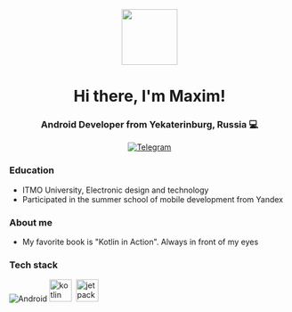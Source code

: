 <div id="header" align="center">
  <img src="https://media.giphy.com/media/v1.Y2lkPTc5MGI3NjExZzJuM3Z0NDV3bjY5bHNhd2dsZ2xhNGhpY20xdzB4MGlleGJrdjhobSZlcD12MV9pbnRlcm5hbF9naWZfYnlfaWQmY3Q9Zw/llarwdtFqG63IlqUR1/giphy.gif" width="100"/>
</div>

<div id="header" align="center">
    <h1>Hi there, I'm  Maxim! </h1>
    <h3>Android Developer from Yekaterinburg, Russia 💻</h3>
</div>

<div id="socials" align="center">
  <a href="https://t.me/maxpescherov">
    <img src="https://img.shields.io/badge/Telegram-blue?style=for-the-badge&logo=telegram&logoColor=white" alt="Telegram"/>
  </a>
</div>

### Education
- ITMO University, Electronic design and technology
- Participated in the summer school of mobile development from Yandex

### About me
- My favorite book is "Kotlin in Action". Always in front of my eyes

### Tech stack

 ![Android](https://img.shields.io/badge/Android-3DDC84?style=for-the-badge&logo=android&logoColor=white)
 <img src="https://cdn.jsdelivr.net/gh/devicons/devicon@latest/icons/kotlin/kotlin-original.svg" title="kotlin" width="40" height="40" />&nbsp;
 <img src="https://cdn.jsdelivr.net/gh/devicons/devicon@latest/icons/jetpackcompose/jetpackcompose-original.svg" title="jetpack" width="40" height="40" />&nbsp;

<!--
- 🔭 I’m currently working on ...
- 🌱 I’m currently learning ...
- 👯 I’m looking to collaborate on ...
- 🤔 I’m looking for help with ...
- 💬 Ask me about ...
- 📫 How to reach me: ...
- 😄 Pronouns: ...
- ⚡ Fun fact: ...
-->
